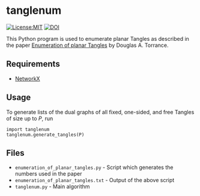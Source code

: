 tanglenum
=========

[![License:MIT](https://img.shields.io/badge/License-MIT-yellow.svg)](https://opensource.org/licenses/MIT)
[![DOI](https://zenodo.org/badge/214199715.svg)](https://zenodo.org/badge/latestdoi/214199715)

This Python program is used to enumerate planar Tangles as described
in the paper [Enumeration of planar
Tangles](https://arxiv.org/abs/1906.01541) by Douglas A. Torrance.


Requirements
------------
* [NetworkX](https://networkx.github.io/)


Usage
-----
To generate lists of the dual graphs of all fixed, one-sided, and free
Tangles of size up to *P*, run

    import tanglenum
    tanglenum.generate_tangles(P)

Files
-----

* `enumeration_of_planar_tangles.py` - Script which generates the
  numbers used in the paper
* `enumeration_of_planar_tangles.txt` - Output of the above script
* `tanglenum.py` - Main algorithm
